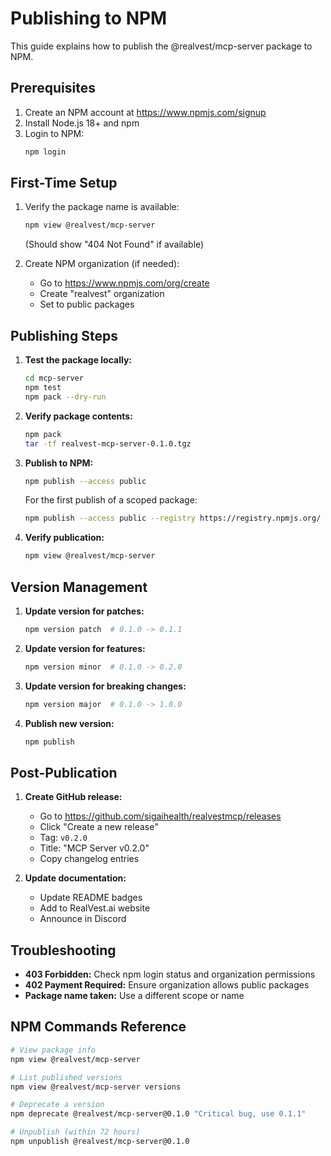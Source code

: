 # Publishing to NPM

This guide explains how to publish the @realvest/mcp-server package to NPM.

## Prerequisites

1. Create an NPM account at https://www.npmjs.com/signup
2. Install Node.js 18+ and npm
3. Login to NPM:
   ```bash
   npm login
   ```

## First-Time Setup

1. Verify the package name is available:
   ```bash
   npm view @realvest/mcp-server
   ```
   (Should show "404 Not Found" if available)

2. Create NPM organization (if needed):
   - Go to https://www.npmjs.com/org/create
   - Create "realvest" organization
   - Set to public packages

## Publishing Steps

1. **Test the package locally:**
   ```bash
   cd mcp-server
   npm test
   npm pack --dry-run
   ```

2. **Verify package contents:**
   ```bash
   npm pack
   tar -tf realvest-mcp-server-0.1.0.tgz
   ```

3. **Publish to NPM:**
   ```bash
   npm publish --access public
   ```

   For the first publish of a scoped package:
   ```bash
   npm publish --access public --registry https://registry.npmjs.org/
   ```

4. **Verify publication:**
   ```bash
   npm view @realvest/mcp-server
   ```

## Version Management

1. **Update version for patches:**
   ```bash
   npm version patch  # 0.1.0 -> 0.1.1
   ```

2. **Update version for features:**
   ```bash
   npm version minor  # 0.1.0 -> 0.2.0
   ```

3. **Update version for breaking changes:**
   ```bash
   npm version major  # 0.1.0 -> 1.0.0
   ```

4. **Publish new version:**
   ```bash
   npm publish
   ```

## Post-Publication

1. **Create GitHub release:**
   - Go to https://github.com/sigaihealth/realvestmcp/releases
   - Click "Create a new release"
   - Tag: `v0.2.0`
   - Title: "MCP Server v0.2.0"
   - Copy changelog entries

2. **Update documentation:**
   - Update README badges
   - Add to RealVest.ai website
   - Announce in Discord

## Troubleshooting

- **403 Forbidden:** Check npm login status and organization permissions
- **402 Payment Required:** Ensure organization allows public packages
- **Package name taken:** Use a different scope or name

## NPM Commands Reference

```bash
# View package info
npm view @realvest/mcp-server

# List published versions
npm view @realvest/mcp-server versions

# Deprecate a version
npm deprecate @realvest/mcp-server@0.1.0 "Critical bug, use 0.1.1"

# Unpublish (within 72 hours)
npm unpublish @realvest/mcp-server@0.1.0
```
